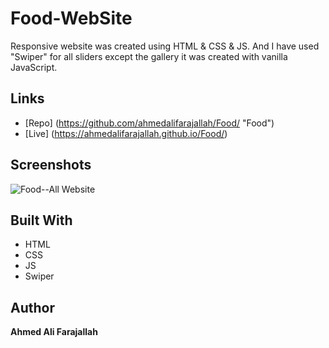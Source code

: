 # Food-WebSite
Responsive website was created using HTML &amp; CSS & JS. And I have used "Swiper" for all sliders except the gallery it was created with vanilla JavaScript.

## Links
- [Repo] (<https://github.com/ahmedalifarajallah/Food/> "Food")
- [Live] (<https://ahmedalifarajallah.github.io/Food/>)

## Screenshots
![Food--All Website](url)

## Built With
- HTML
- CSS
- JS
- Swiper

## Author
**Ahmed Ali Farajallah**
